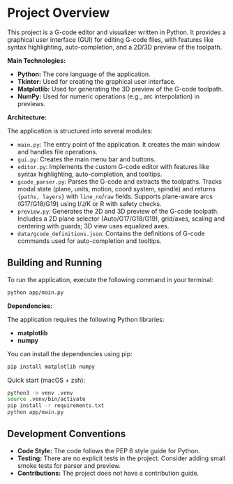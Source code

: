 # Project Overview

This project is a G-code editor and visualizer written in Python. It provides a graphical user interface (GUI) for editing G-code files, with features like syntax highlighting, auto-completion, and a 2D/3D preview of the toolpath.

**Main Technologies:**

* **Python:** The core language of the application.
* **Tkinter:** Used for creating the graphical user interface.
* **Matplotlib:** Used for generating the 3D preview of the G-code toolpath.
* **NumPy:** Used for numeric operations (e.g., arc interpolation) in previews.

**Architecture:**

The application is structured into several modules:

*   `main.py`: The entry point of the application. It creates the main window and handles file operations.
*   `gui.py`: Creates the main menu bar and buttons.
*   `editor.py`: Implements the custom G-code editor with features like syntax highlighting, auto-completion, and tooltips.
* `gcode_parser.py`: Parses the G-code and extracts the toolpaths. Tracks modal state (plane, units,
	motion, coord system, spindle) and returns `{paths, layers}` with `line_no`/`raw` fields. Supports
	plane-aware arcs (G17/G18/G19) using I/J/K or R with safety checks.
* `preview.py`: Generates the 2D and 3D preview of the G-code toolpath. Includes a 2D plane selector
	(Auto/G17/G18/G19), grid/axes, scaling and centering with guards; 3D view uses equalized axes.
* `data/gcode_definitions.json`: Contains the definitions of G-code commands used for auto-completion and tooltips.

## Building and Running

To run the application, execute the following command in your terminal:

```bash
python app/main.py
```

**Dependencies:**

The application requires the following Python libraries:

* **matplotlib**
* **numpy**

You can install the dependencies using pip:

```bash
pip install matplotlib numpy
```

Quick start (macOS + zsh):

```bash
python3 -m venv .venv
source .venv/bin/activate
pip install -r requirements.txt
python app/main.py
```

## Development Conventions

* **Code Style:** The code follows the PEP 8 style guide for Python.
* **Testing:** There are no explicit tests in the project. Consider adding small smoke tests for parser and preview.
* **Contributions:** The project does not have a contribution guide.
